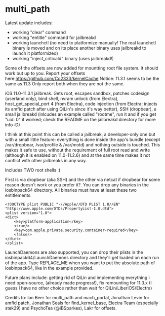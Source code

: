 # multi_path

Latest update includes:
- working "clear" command
- working "entitle" command for jailbreakd
- working launchctl (no need to platformize manually! The real launchctl binary is moved and on its place another binary uses jailbreakd to launch it platformized)
- working "inject_criticald" binary (uses jailbreakd!)

Some of the offsets are now added for mountting root file system. It should work but up to you.
Report your offsets here:https://github.com/Co2333/kernelCache
Notice: 11.3.1 seems to be the same as 11.3 Only report both when they are not the same.

iOS 11.0-11.3.1 jailbreak. Gets root, escapes sandbox, patches codesign (userland only), bind shell, nvram unlock (from Electra), host_get_special_port 4 (from Electra), code injection (from Electra; injects its amfid patch after using QiLin's since it's way better), SSH (dropbear), a small jailbreakd (inlcudes an example called "rootme", run it and if you get "uid: 0" it worked; check the README on the jailbreakd directory for more info :D)

I think at this point this can be called a jailbreak, a developer-only one but with a small little feature: everything is done inside the app's bundle (except /var/dropbear, /var/profile & /var/motd) and nothing outside is touched. This makes it safe to use, without the requirement of full root read and write (although it is enabled on 11.0-11.2.6) and at the same time makes it not conflict with other jailbreaks in any way.

Includes TWO root shells :)

First is via dropbear (aka SSH) and the other via netcat if dropbear for some reason doesn't work or you prefer it?. You can drop any binaries in the iosbinpack64 directory. All binaries must have at least these two entitlements:

    <!DOCTYPE plist PUBLIC "-//Apple//DTD PLIST 1.0//EN" "http://www.apple.com/DTDs/PropertyList-1.0.dtd">
    <plist version="1.0">
    <dict>
        <key>platform-application</key>
        <true/>
        <key>com.apple.private.security.container-required</key>
        <false/>
    </dict>
    </plist>

LaunchDaemons are also supported, you can drop their plists in the iosbinpack64/LaunchDaemons directory and they'll get loaded on each run of the app. Type REPLACE_ME when you want to put the absolute path of iosbinpack64, like in the example provided.

Future plans include: getting rid of QiLin and implementing everything i need open-source, (already made progress!), fix remounting for 11.3.x (I guess I have no other choice rather than wait for QiLin/LiberiOS/Electra)

Credits to: Ian Beer for multi_path and mach_portal, Jonathan Levin for amfid patch, Jonathan Seals for find_kernel_base, Electra Team (especially stek29) and PsychoTea (@iBSparkes), Lakr for offsets.
